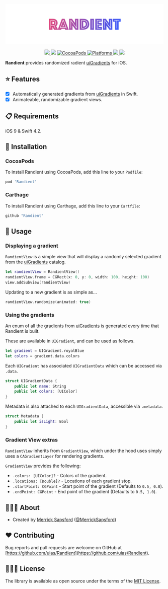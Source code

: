 <p align="center">
    <img src=".artwork/logo.png" width="890" alt="Tabman"/>
</p>

<p align="center">
    <a href="https://travis-ci.org/uias/Randient">
        <img src="https://travis-ci.org/uias/Randient.svg?branch=master" />
    </a>
    <img src="https://img.shields.io/badge/Swift-4.2-orange.svg?style=flat" />
    <a href="https://cocoapods.org/pods/Randient">
        <img src="https://img.shields.io/cocoapods/v/Randient.svg" alt="CocoaPods" />
    </a>
	<a href="https://cocoapods.org/pods/Randient">
        <img src="https://img.shields.io/cocoapods/p/Randient.svg" alt="Platforms" />
    </a>
	<a href="https://github.com/Carthage/Carthage">
        <img src="https://img.shields.io/badge/Carthage-compatible-4BC51D.svg?style=flat" />
    </a>
	<a href="https://github.com/uias/Randient/releases">
        <img src="https://img.shields.io/github/release/uias/Randient.svg" />
    </a>
</p>

**Randient** provides randomized radient [uiGradients](https://uigradients.com) for iOS.

## ⭐️ Features

- [x] Automatically generated gradients from [uiGradients](https://uigradients.com) in Swift.
- [x] Animateable, randomizable gradient views.

## 📋 Requirements

iOS 9 & Swift 4.2.

## 📲 Installation

### CocoaPods

To install Randient using CocoaPods, add this line to your `Podfile`:

```ruby
pod 'Randient'
```

### Carthage

To install Randient using Carthage, add this line to your `Cartfile`:

```ruby
github "Randient"
```

## 🚀 Usage

### Displaying a gradient
`RandientView` is a simple view that will display a randomly selected gradient from the [uiGradients](https://uigradients.com) catalog.

```swift
let randientView = RandientView()
randientView.frame = CGRect(x: 0, y: 0, width: 100, height: 100)
view.addSubview(randientView)
```

Updating to a new gradient is as simple as...

```swift
randientView.randomize(animated: true)
```

### Using the gradients

An enum of all the gradients from [uiGradients](https://uigradients.com) is generated every time that Randient is built.

These are available in `UIGradient`, and can be used as follows.

```swift
let gradient = UIGradient.royalBlue
let colors = gradient.data.colors
```

Each `UIGradient` has associated `UIGradientData` which can be accessed via `.data`.

```swift
struct UIGradientData {
    public let name: String
    public let colors: [UIColor]
}
```

Metadata is also attached to each `UIGradientData`, accessible via `.metadata`.

```swift
struct Metadata {
    public let isLight: Bool
}
```

### Gradient View extras

`RandientView` inherits from `GradientView`, which under the hood uses simply uses a `CAGradientLayer` for rendering gradients.

`GradientView` provides the following:
- `.colors: [UIColor]?` - Colors of the gradient.
- `.locations: [Double]?` - Locations of each gradient stop.
- `.startPoint: CGPoint` - Start point of the gradient (Defaults to `0.5, 0.0`).
- `.endPoint: CGPoint` - End point of the gradient (Defaults to `0.5, 1.0`).

## 👨🏻‍💻 About
- Created by [Merrick Sapsford](https://github.com/msaps) ([@MerrickSapsford](https://twitter.com/MerrickSapsford))

## ❤️ Contributing
Bug reports and pull requests are welcome on GitHub at [https://github.com/uias/Randient](https://github.com/uias/Randient).

## 👮🏻‍♂️ License
The library is available as open source under the terms of the [MIT License](http://opensource.org/licenses/MIT).
